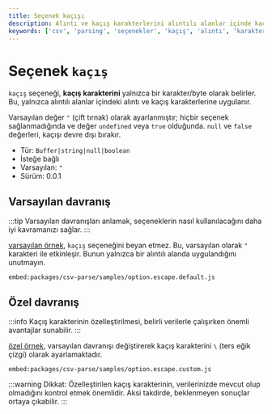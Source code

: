 ```yaml
---
title: Seçenek kaçışı
description: Alıntı ve kaçış karakterlerini alıntılı alanlar içinde kaçırmak için "kaçış" seçeneği. Bu seçenek, kullanıcılara CSV verilerini işlemede esneklik sağlar.
keywords: ['csv', 'parsing', 'seçenekler', 'kaçış', 'alıntı', 'karakter', 'özelleştirme']
---
```


# Seçenek `kaçış`

`kaçış` seçeneği, **kaçış karakterini** yalnızca bir karakter/byte olarak belirler. Bu, yalnızca alıntılı alanlar içindeki alıntı ve kaçış karakterlerine uygulanır.

Varsayılan değer `"` (çift tırnak) olarak ayarlanmıştır; hiçbir seçenek sağlanmadığında ve değer `undefined` veya `true` olduğunda. `null` ve `false` değerleri, kaçışı devre dışı bırakır.

* Tür: `Buffer|string|null|boolean`
* İsteğe bağlı
* Varsayılan: `"`
* Sürüm: 0.0.1

## Varsayılan davranış

:::tip
Varsayılan davranışları anlamak, seçeneklerin nasıl kullanılacağını daha iyi kavramanızı sağlar.
:::

[varsayılan örnek](https://github.com/adaltas/node-csv/blob/master/packages/csv-parse/samples/option.escape.default.js), `kaçış` seçeneğini beyan etmez. Bu, varsayılan olarak `"` karakteri ile etkinleşir. Bunun yalnızca bir alıntılı alanda uygulandığını unutmayın.

`embed:packages/csv-parse/samples/option.escape.default.js`

## Özel davranış

:::info
Kaçış karakterinin özelleştirilmesi, belirli verilerle çalışırken önemli avantajlar sunabilir.
:::

[özel örnek](https://github.com/adaltas/node-csv/blob/master/packages/csv-parse/samples/option.escape.custom.js), varsayılan davranışı değiştirerek kaçış karakterini `\` (ters eğik çizgi) olarak ayarlamaktadır.

`embed:packages/csv-parse/samples/option.escape.custom.js`

:::warning
Dikkat: Özelleştirilen kaçış karakterinin, verilerinizde mevcut olup olmadığını kontrol etmek önemlidir. Aksi takdirde, beklenmeyen sonuçlar ortaya çıkabilir.
:::
